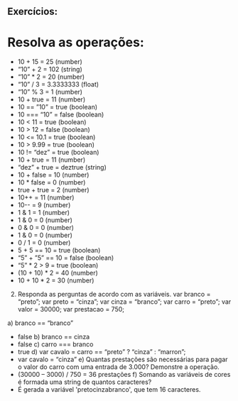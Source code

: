 ## Exercícios:

# Resolva as operações:
-	10 + 15 = 25 (number)
-	“10” + 2 = 102 (string)
-	“10” * 2 = 20 (number)
-	“10” / 3 = 3.3333333 (float)
-	“10” % 3 = 1 (number)
-	10 + true = 11 (number)
-	10 == ”10” = true (boolean)
-	10 === “10” = false (boolean)
-	10 < 11 = true (boolean)
-	10 > 12 = false (boolean)
-	10 <= 10.1 = true (boolean)
-	10 > 9.99 = true (boolean)
-	10 != “dez” = true (boolean)
-	10 + true = 11 (number)
-	“dez” + true = deztrue (string)
-	10 + false = 10 (number)
-	10 * false = 0 (number)
-	true + true = 2 (number)
-	10++ = 11 (number)
-	10-- = 9 (number)
-	1 & 1 = 1 (number)
-	1 & 0 = 0 (number)
-	0 & 0 = 0 (number)
-	1 & 0 = 0 (number)
-	0 / 1 = 0 (number)
-	5 + 5 == 10 = true (boolean)
-	“5” + ”5” == 10 = false (boolean)
-	“5” * 2 > 9 = true (boolean)
-	(10 + 10) * 2 = 40 (number)
-	10 + 10 * 2 = 30 (number)
2.	Responda as perguntas de acordo com as variáveis. 
var branco = “preto”;
var preto = “cinza”; 
var cinza = “branco”; 
var carro = “preto”; 
var valor = 30000; 
var prestacao = 750;
 

a)	branco == “branco” 
- false
b)	branco == cinza 
- false
c)	carro === branco 
- true
d)	var cavalo = carro == “preto” ? “cinza” : “marron”; 
- var cavalo = “cinza”
e)	Quantas prestações são necessárias para pagar o valor do carro com uma entrada de 3.000? Demonstre a operação. 
- (30000 – 3000) / 750 = 36 prestações
f)	Somando as variáveis de cores é formada uma string de quantos caracteres?  
- É gerada a variável 'pretocinzabranco', que tem 16 caracteres.
